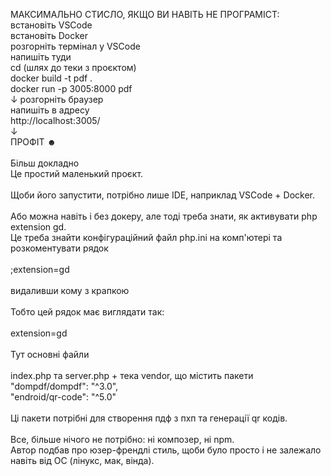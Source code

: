 МАКСИМАЛЬНО СТИСЛО, ЯКЩО ВИ НАВІТЬ НЕ ПРОГРАМІСТ: <br>
встановіть VSCode <br>
встановіть Docker <br>
розгорніть термінал у VSCode <br>
напишіть туди <br>
cd (шлях до теки з проєктом) <br>
docker build -t pdf . <br>
docker run -p 3005:8000 pdf <br>
↓
розгорніть браузер <br>
напишіть в адресу <br>
http://localhost:3005/ <br>
↓ <br>
ПРОФІТ ☻ <br>
<br>
Більш докладно <br>
Це простий маленький проєкт. <br>
<br>
Щоби його запустити, потрібно лише IDE, наприклад VSCode + Docker.<br>
<br>
Або можна навіть і без докеру, але тоді треба знати, як активувати php extension gd.<br>
Це треба знайти конфігураційний файл php.ini на комп'ютері та розкоментувати рядок<br>
<br>
;extension=gd<br>
<br>
видаливши кому з крапкою<br>
<br>
Тобто цей рядок має виглядати так:<br>
<br>
extension=gd<br>
<br>
Тут основні файли<br>
<br>
index.php та server.php + тека vendor, що містить пакети  <br>
"dompdf/dompdf": "^3.0",<br>
"endroid/qr-code": "^5.0"<br>
<br>
Ці пакети потрібні для створення пдф з пхп та генерації qr кодів.<br>
<br>
Все, більше нічого не потрібно: ні композер, ні npm.<br>
Автор подбав про юзер-френдлі стиль, щоби було просто і не залежало навіть від ОС (лінукс, мак, вінда).

